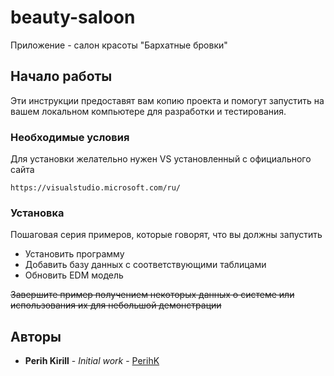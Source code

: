# beauty-saloon

Приложение -  салон красоты "Бархатные бровки"

## Начало работы

Эти инструкции предоставят вам копию проекта и помогут запустить на вашем локальном компьютере для разработки и тестирования.

### Необходимые условия

Для установки желательно нужен VS установленный с официального сайта


```
https://visualstudio.microsoft.com/ru/
```

### Установка

Пошаговая серия примеров, которые говорят, что вы должны запустить

* Установить программу
* Добавить базу данных с соответствующими таблицами
* Обновить EDM модель



~~Завершите пример получением некоторых данных о системе или использования их для небольшой демонстрации~~

## Авторы

* **Perih Kirill** - *Initial work* - [PerihK](https://github.com/PerihK)
